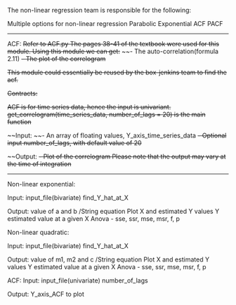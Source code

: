 The non-linear regression team is responsible for the following:

Multiple options for non-linear regression
	Parabolic
	Exponential
ACF
PACF

----------------------------------------------------------------------------------------
ACF:
~~Refer to ACF.py
The pages 38-41 of the textbook were used for this module. Using this module we can get:~~
~~- The auto-correlation(formula 2.11)
~~- The plot of the correlogram~~

~~This module could essentially be reused by the box-jenkins team to find the acf.~~

~~Contracts:~~

~~ACF is for time series data, hence the input is univariant. 
get_correlogram(time_series_data, number_of_lags = 20) is the main function~~

~~Input:
~~- An array of floating values, Y_axis_time_series_data
~~- Optional input number_of_lags, with default value of 20~~

~~Output: 
~~- Plot of the correlogram
Please note that the output may vary at the time of integration~~

----------------------------------------------------------------------------------------

Non-linear exponential:

Input:
input_file(bivariate)
find_Y_hat_at_X

Output:
value of a and b /String equation
Plot X and estimated Y values
Y estimated value at a given X
Anova - sse, ssr, mse, msr, f, p

Non-linear quadratic:

Input:
input_file(bivariate)
find_Y_hat_at_X

Output:
value of m1, m2 and c /String equation
Plot X and estimated Y values
Y estimated value at a given X
Anova - sse, ssr, mse, msr, f, p

ACF:
Input:
input_file(univariate)
number_of_lags

Output:
Y_axis_ACF to plot

